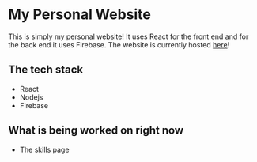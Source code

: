 # My Personal Website

This is simply my personal website! It uses React for the front end and for the back end it uses Firebase.
The website is currently hosted [here](https://dynamicbineuro.com)!

## The tech stack
- React
- Nodejs
- Firebase

## What is being worked on right now

- The skills page
